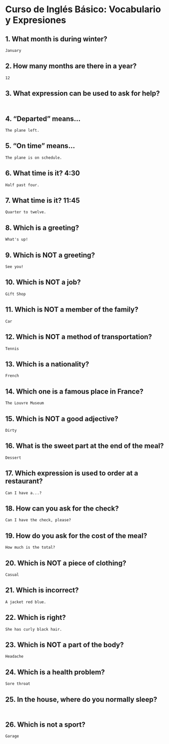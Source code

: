 # Curso de Inglés Básico: Vocabulario y Expresiones

## 1. What month is during winter?
    January

## 2. How many months are there in a year?
    12

## 3. What expression can be used to ask for help? <br/><br/>


## 4. “Departed” means…
    The plane left.

## 5. “On time” means…
    The plane is on schedule.

## 6. What time is it? 4:30
    Half past four.

## 7. What time is it? 11:45
    Quarter to twelve.

## 8. Which is a greeting?
    What's up!

## 9. Which is NOT a greeting?
    See you!

## 10. Which is NOT a job?
    Gift Shop

## 11. Which is NOT a member of the family?
    Car

## 12. Which is NOT a method of transportation?
    Tennis

## 13. Which is a nationality?
    French

## 14. Which one is a famous place in France?
    The Louvre Museum

## 15. Which is NOT a good adjective?
    Dirty

## 16. What is the sweet part at the end of the meal?
    Dessert

## 17. Which expression is used to order at a restaurant?
    Can I have a...?

## 18. How can you ask for the check?
    Can I have the check, please?

## 19. How do you ask for the cost of the meal?
    How much is the total?

## 20. Which is NOT a piece of clothing?
    Casual

## 21. Which is incorrect?
    A jacket red blue.

## 22. Which is right?
    She has curly black hair.

## 23. Which is NOT a part of the body?
    Headache

## 24. Which is a health problem?
    Sore throat

## 25. In the house, where do you normally sleep? <br/><br/>

## 26. Which is not a sport?
    Garage